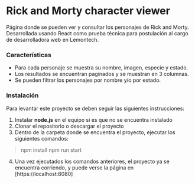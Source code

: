 # Rick and Morty character viewer

Página donde se pueden ver y consultar los personajes de Rick and Morty. Desarrollada usando React como prueba técnica para postulación al cargo de desarrolladora web en Lemontech.

### Características
* Para cada personaje se muestra su nombre, imagen, especie y estado.
* Los resultados se encuentran paginados y se muestran en 3 columnas.
* Se pueden filtrar los personajes por nombre y/o por estado.

### Instalación
Para levantar este proyecto se deben seguir las siguientes instrucciones:
1. Instalar **node.js** en el equipo si es que no se encuentra instalado
2. Clonar el repositorio o descargar el proyecto
3. Dentro de la carpeta donde se encuentra el proyecto, ejecutar los siguientes comandos:
  > npm install
  > npm run start

4. Una vez ejecutados los comandos anteriores, el proyecto ya se encuentra corriendo, y puede verse la página en [https://localhost:8080]
